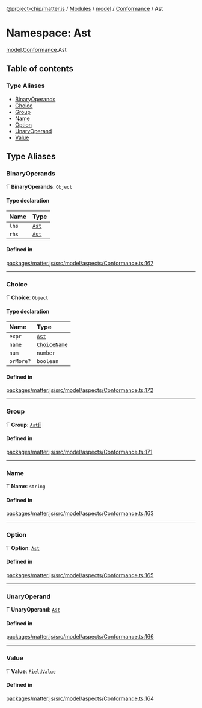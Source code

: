 [@project-chip/matter.js](../README.md) / [Modules](../modules.md) / [model](model.md) / [Conformance](model.Conformance.md) / Ast

# Namespace: Ast

[model](model.md).[Conformance](model.Conformance.md).Ast

## Table of contents

### Type Aliases

- [BinaryOperands](model.Conformance.Ast.md#binaryoperands)
- [Choice](model.Conformance.Ast.md#choice)
- [Group](model.Conformance.Ast.md#group)
- [Name](model.Conformance.Ast.md#name)
- [Option](model.Conformance.Ast.md#option)
- [UnaryOperand](model.Conformance.Ast.md#unaryoperand)
- [Value](model.Conformance.Ast.md#value)

## Type Aliases

### BinaryOperands

Ƭ **BinaryOperands**: `Object`

#### Type declaration

| Name | Type |
| :------ | :------ |
| `lhs` | [`Ast`](model.Conformance.md#ast) |
| `rhs` | [`Ast`](model.Conformance.md#ast) |

#### Defined in

[packages/matter.js/src/model/aspects/Conformance.ts:167](https://github.com/project-chip/matter.js/blob/6d3b6a5d957d88a9231d6ecab4bb41f8133112be/packages/matter.js/src/model/aspects/Conformance.ts#L167)

___

### Choice

Ƭ **Choice**: `Object`

#### Type declaration

| Name | Type |
| :------ | :------ |
| `expr` | [`Ast`](model.Conformance.md#ast) |
| `name` | [`ChoiceName`](model.Conformance.md#choicename) |
| `num` | `number` |
| `orMore?` | `boolean` |

#### Defined in

[packages/matter.js/src/model/aspects/Conformance.ts:172](https://github.com/project-chip/matter.js/blob/6d3b6a5d957d88a9231d6ecab4bb41f8133112be/packages/matter.js/src/model/aspects/Conformance.ts#L172)

___

### Group

Ƭ **Group**: [`Ast`](model.Conformance.md#ast)[]

#### Defined in

[packages/matter.js/src/model/aspects/Conformance.ts:171](https://github.com/project-chip/matter.js/blob/6d3b6a5d957d88a9231d6ecab4bb41f8133112be/packages/matter.js/src/model/aspects/Conformance.ts#L171)

___

### Name

Ƭ **Name**: `string`

#### Defined in

[packages/matter.js/src/model/aspects/Conformance.ts:163](https://github.com/project-chip/matter.js/blob/6d3b6a5d957d88a9231d6ecab4bb41f8133112be/packages/matter.js/src/model/aspects/Conformance.ts#L163)

___

### Option

Ƭ **Option**: [`Ast`](model.Conformance.md#ast)

#### Defined in

[packages/matter.js/src/model/aspects/Conformance.ts:165](https://github.com/project-chip/matter.js/blob/6d3b6a5d957d88a9231d6ecab4bb41f8133112be/packages/matter.js/src/model/aspects/Conformance.ts#L165)

___

### UnaryOperand

Ƭ **UnaryOperand**: [`Ast`](model.Conformance.md#ast)

#### Defined in

[packages/matter.js/src/model/aspects/Conformance.ts:166](https://github.com/project-chip/matter.js/blob/6d3b6a5d957d88a9231d6ecab4bb41f8133112be/packages/matter.js/src/model/aspects/Conformance.ts#L166)

___

### Value

Ƭ **Value**: [`FieldValue`](model.md#fieldvalue)

#### Defined in

[packages/matter.js/src/model/aspects/Conformance.ts:164](https://github.com/project-chip/matter.js/blob/6d3b6a5d957d88a9231d6ecab4bb41f8133112be/packages/matter.js/src/model/aspects/Conformance.ts#L164)
